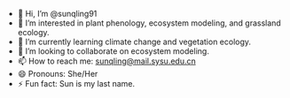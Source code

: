 - 👋 Hi, I’m @sunqling91
- 👀 I’m interested in plant phenology, ecosystem modeling, and grassland ecology.
- 🌱 I’m currently learning climate change and vegetation ecology.
- 💞️ I’m looking to collaborate on ecosystem modeling. 
- 📫 How to reach me: sunqling@mail.sysu.edu.cn
- 😄 Pronouns: She/Her
- ⚡ Fun fact: Sun is my last name. 

<!---
sunqling91/sunqling91 is a ✨ special ✨ repository because its `README.md` (this file) appears on your GitHub profile.
You can click the Preview link to take a look at your changes.
--->
